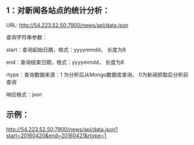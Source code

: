 1：对新闻各站点的统计分析：
------------------------
URL: http://54.223.52.50:7900/news/api/data.json

查询字符串参数：

start：查询起始日期，格式：yyyymmdd， 长度为8

end：查询结束日期，格式：yyyymmdd， 长度为8

rtype：查询数据来源：1 为分析后从Mongo数据库查询， 0为新闻抓取后分析前查询

响应格式：json

示例：
-----
http://54.223.52.50:7900/news/api/data.json?start=20160420&end=20160421&rtype=1
